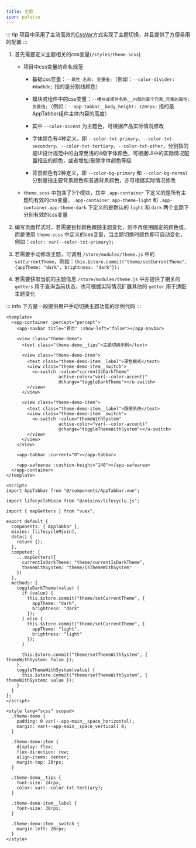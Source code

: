 ```yaml
---
title: 主题
icon: palette
---
```


::: tip
项目中采用了主流高效的[CssVar](https://developer.mozilla.org/zh-CN/docs/Web/CSS/var)方式实现了主题切换，并且提供了方便易用的配置
:::

1. 首先需要定义主题相关的css变量(`/styles/theme.scss`)

	- 项目中css变量的命名规范

		- 基础css变量：`--属性-名称: 变量值;`（例如：`--color-divider: #dadbde;` 指的是分割线颜色）

		- 模块或组件中的css变量：`--模块或组件名称__内部的某个元素_元素的属性: 变量值;`（例如：`--app-tabbar__body_height: 120rpx;` 指的是AppTabbar组件主体内容的高度）

		- 其中 `--color-accent` 为主题色，可根据产品实际情况修改

		- 字体颜色有4种定义，即 `--color-txt-primary`、`--color-txt-secondary`、`--color-txt-tertiary`、`--color-txt-other`，分别指的是UI设计规范中的由深至浅的4级字体颜色，可根据UI中的实际情况配置相应的颜色，或者增加/删除字体颜色等级

		- 背景颜色有2种定义，即 `--color-bg-primary` 和 `--color-bg-normal` 分别是指主要背景颜色和普通背景颜色，亦可根据实际情况修改

	- `theme.scss` 中包含了3个模块，其中 `.app-container` 下定义的是所有主题均有效的css变量，`.app-container.app-theme-light` 和 `.app-container.app-theme-dark` 下定义的是默认的 `light` 和 `dark` 两个主题下分别有效的css变量

1. 编写页面样式时，若需要目标颜色跟随主题变化，则不再使用固定的颜色值，而是使用 `theme.scss` 中定义的css变量，当主题切换时颜色即可自动变化，例如：`color: var(--color-txt-primary);`

1. 若需要手动修改主题，可调用 `/store/modules/theme.js` 中的 `setCurrentTheme`，例如：`this.$store.commit("theme/setCurrentTheme", {appTheme: "dark", brightness: "dark"});`

1. 若需要获取当前的主题信息 `/store/modules/theme.js` 中亦提供了相关的 `getters` 用于查询当前状态，也可根据实际情况扩展其他的 `getter` 用于适配主题变化

::: info
下方是一段提供用户手动切换主题功能的示例代码
:::

```vue {48,49,55-58,60-63,66,69}
<template>
  <app-container :percept="percept">
    <app-navbar title="首页" :show-left="false"></app-navbar>

    <view class="theme-demo">
      <text class="theme-demo__tips">主题切换示例</text>

      <view class="theme-demo-item">
        <text class="theme-demo-item__label">深色模式</text>
        <view class="theme-demo-item__switch">
          <u-switch :value="currentIsDarkTheme"
                    active-color="var(--color-accent)"
                    @change="toggleDarkTheme"></u-switch>
        </view>
      </view>

      <view class="theme-demo-item">
        <text class="theme-demo-item__label">跟随系统</text>
        <view class="theme-demo-item__switch">
          <u-switch :value="themeWithSystem"
                    active-color="var(--color-accent)"
                    @change="toggleThemeWithSystem"></u-switch>
        </view>
      </view>
    </view>

    <app-tabbar :current="0"></app-tabbar>

    <app-safearea :cushion-height="140"></app-safearea>
  </app-container>
</template>

<script>
import AppTabbar from "@/components/AppTabbar.vue";

import lifecycleMixin from "@/mixins/lifecycle.js";

import { mapGetters } from "vuex";

export default {
  components: { AppTabbar },
  mixins: [lifecycleMixin],
  data() {
    return {};
  },
  computed: {
    ...mapGetters({
      currentIsDarkTheme: "theme/currentIsDarkTheme",
      themeWithSystem: "theme/isThemeWithSystem"
    })
  },
  methods: {
    toggleDarkTheme(value) {
      if (value) {
        this.$store.commit("theme/setCurrentTheme", {
          appTheme: "dark",
          brightness: "dark"
        });
      } else {
        this.$store.commit("theme/setCurrentTheme", {
          appTheme: "light",
          brightness: "light"
        });
      }

      this.$store.commit("theme/setThemeWithSystem", { themeWithSystem: false });
    },
    toggleThemeWithSystem(value) {
      this.$store.commit("theme/setThemeWithSystem", { themeWithSystem: value });
    }
  }
};
</script>

<style lang="scss" scoped>
  .theme-demo {
    padding: 0 var(--app-main__space_horizontal);
    margin: var(--app-main__space_vertical) 0;
  }

  .theme-demo-item {
    display: flex;
    flex-direction: row;
    align-items: center;
    margin-top: 20rpx;
  }

  .theme-demo__tips {
    font-size: 24rpx;
    color: var(--color-txt-tertiary);
  }

  .theme-demo-item__label {
    font-size: 30rpx;
  }

  .theme-demo-item__switch {
    margin-left: 20rpx;
  }
</style>
```
